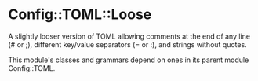 # Config::TOML::Loose

A slightly looser version of TOML allowing comments at the end
of any line (# or ;), different key/value separators (= or :),
and strings without quotes.

This module's classes and grammars depend on ones in its parent
module Config::TOML.
